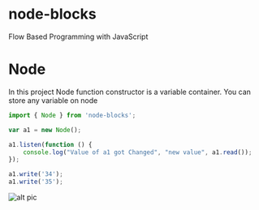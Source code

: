 # node-blocks
Flow Based Programming with JavaScript


# Node
In this project Node function constructor is a variable container. You can store any variable on node

```js
import { Node } from 'node-blocks';

var a1 = new Node();

a1.listen(function () {
	console.log("Value of a1 got Changed", "new value", a1.read());
});

a1.write('34');
a1.write('35');

```

![alt pic](https://raw.githubusercontent.com/nsisodiya/node-blocks/master/images/node.png)

 
